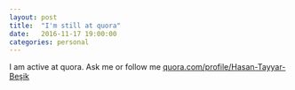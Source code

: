 ```yaml
---
layout: post
title:  "I'm still at quora"
date:   2016-11-17 19:00:00
categories: personal
---
```


I am active at quora. Ask me or follow me [quora.com/profile/Hasan-Tayyar-Beşik](https://www.quora.com/profile/Hasan-Tayyar-Be%C5%9Fik)
